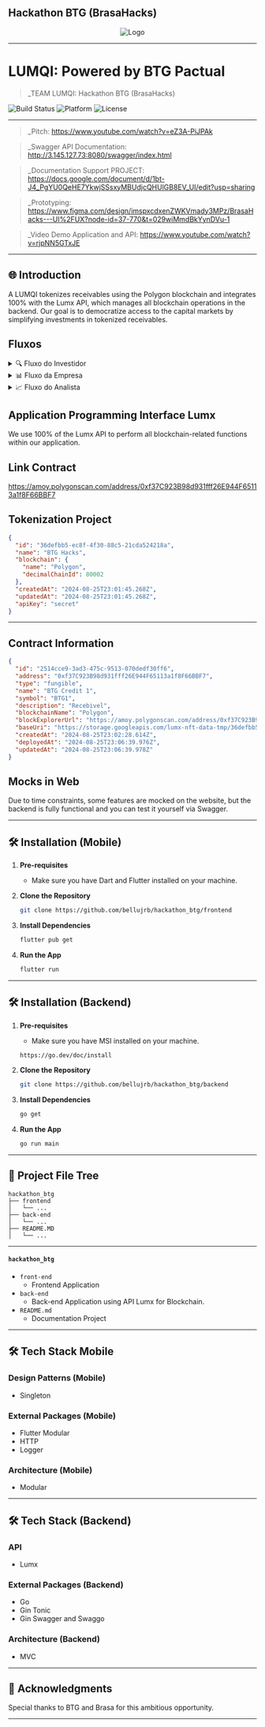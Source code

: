 ## Hackathon BTG (BrasaHacks)

<div align="center">
    <img src="https://cdn.discordapp.com/attachments/1235359156743962746/1237891322015121438/image.png?ex=663d4ba2&is=663bfa22&hm=24435224343d05b2b227e2e6fc3c9f9ae639ea5b4b44b3d323970f805dc777ae&" alt="Logo">
</div>

---

# LUMQI: Powered by BTG Pactual

> _TEAM LUMQI: Hackathon BTG (BrasaHacks)

![Build Status](https://img.shields.io/badge/Build-Passing-brightgreen)
![Platform](https://img.shields.io/badge/Platform-Web-blue)
![License](https://img.shields.io/badge/License-MIT-green)

---

> _Pitch: https://www.youtube.com/watch?v=eZ3A-PiJPAk

> _Swagger API Documentation: http://3.145.127.73:8080/swagger/index.html

> _Documentation Support PROJECT: https://docs.google.com/document/d/1bt-J4_PgYU0QeHE7YkwjSSsxyMBUdjcQHUlGB8EV_UI/edit?usp=sharing

> _Prototyping: https://www.figma.com/design/imspxcdxenZWKVmady3MPz/BrasaHacks---UI%2FUX?node-id=37-770&t=029wiMmdBkYynDVu-1

> _Video Demo Application and API: https://www.youtube.com/watch?v=rjpNN5GTxJE

---

## 🌐 Introduction

A LUMQI tokenizes receivables using the Polygon blockchain and integrates 100% with the Lumx API, which manages all blockchain operations in the backend. Our goal is to democratize access to the capital markets by simplifying investments in tokenized receivables.

## Fluxos

<details>
<summary>🔍 Fluxo do Investidor</summary>

1. **Bot no WhatsApp**
   - O investidor inicia o contato via WhatsApp para verificar e interagir com os ativos.
   
2. **Ver Ativos Disponíveis**
   - O bot exibe os ativos que estão disponíveis para compra.

3. **Comprar Ativo**
   - O investidor decide comprar um dos ativos listados.

4. **Ver Informações do Ativo**
   - O investidor acessa mais informações detalhadas sobre o ativo comprado.

5. **Rentabilidade**
   - O investidor visualiza a rentabilidade esperada do ativo.

6. **Receba em X Vezes**
   - O sistema mostra em quantas parcelas o investidor receberá o retorno.

7. **Equivalência**
   - Comparação de equivalência com outros indicadores.

8. **Comparado ao CDI**
   - Rentabilidade do ativo comparada ao CDI (Certificado de Depósito Interbancário).

9. **Ver Smart Contract**
   - O investidor pode acessar o contrato inteligente do ativo.

10. **Valor da Captação**
    - Informação sobre o valor total captado para esse ativo.

11. **Tokens Emitidos**
    - Detalhes sobre a quantidade de tokens emitidos para o ativo.
</details>

<details>
<summary>📊 Fluxo da Empresa</summary>

1. **Dashboard**
   - A empresa acessa um painel de controle para gerenciar os ativos.
   
2. **Criar Ativo**
   - A empresa pode criar um novo ativo para ser tokenizado.

3. **Forms**
   - Preencher formulários para o registro do ativo.

4. **Visualizar Ativos/Estatísticas**
   - A empresa visualiza todos os ativos e suas estatísticas.

5. **Actions do Ativo**
   - A empresa pode realizar ações nos ativos, como antecipar recebimento ou editar vencimento.

6. **Editar Vencimento**
   - A empresa edita datas de vencimento e outras ações relacionadas ao ativo.
</details>

<details>
<summary>📈 Fluxo do Analista</summary>

1. **Ver Ativos Pendentes**
   - O analista visualiza os ativos que estão pendentes de aprovação.

2. **Ver Detalhes do Ativo**
   - O analista acessa detalhes completos dos ativos para tomar uma decisão.

3. **Aprovar + Forms**
   - O analista aprova o ativo e preenche os formulários necessários.

4. **Análise Preditiva**
   - Análise preditiva para ajudar o analista.

5. **Probabilidade de Aprovação**
   - Sistema calcula a probabilidade de chances do ativo ser aprovado.

6. **Indicador de Riscos**
   - O sistema fornece um indicador de risco associado ao ativo.

7. **Insights**
   - Insights são gerados a partir da análise para guiar a decisão do analista.
</details>

## Application Programming Interface Lumx

We use 100% of the Lumx API to perform all blockchain-related functions within our application.

## Link Contract

https://amoy.polygonscan.com/address/0xf37C923B98d931fff26E944F65113a1f8F66BBF7

## Tokenization Project

```json
{
  "id": "36defbb5-ec8f-4f30-88c5-21cda524218a",
  "name": "BTG Hacks",
  "blockchain": {
    "name": "Polygon",
    "decimalChainId": 80002
  },
  "createdAt": "2024-08-25T23:01:45.268Z",
  "updatedAt": "2024-08-25T23:01:45.268Z",
  "apiKey": "secret"
}
```

---

## Contract Information

```json
{
  "id": "2514cce9-3ad3-475c-9513-070dedf30ff6",
  "address": "0xf37C923B98d931fff26E944F65113a1f8F66BBF7",
  "type": "fungible",
  "name": "BTG Credit 1",
  "symbol": "BTG1",
  "description": "Recebivel",
  "blockchainName": "Polygon",
  "blockExplorerUrl": "https://amoy.polygonscan.com/address/0xf37C923B98d931fff26E944F65113a1f8F66BBF7",
  "baseUri": "https://storage.googleapis.com/lumx-nft-data-tmp/36defbb5-ec8f-4f30-88c5-21cda524218a/2514cce9-3ad3-475c-9513-070dedf30ff6/",
  "createdAt": "2024-08-25T23:02:28.614Z",
  "deployedAt": "2024-08-25T23:06:39.976Z",
  "updatedAt": "2024-08-25T23:06:39.978Z"
}
```

## Mocks in Web

Due to time constraints, some features are mocked on the website, but the backend is fully functional and you can test it yourself via Swagger.

---

## 🛠 Installation (Mobile)

1. **Pre-requisites**
    - Make sure you have Dart and Flutter installed on your machine.

2. **Clone the Repository**

    ```bash
    git clone https://github.com/bellujrb/hackathon_btg/frontend
    ```

3. **Install Dependencies**

    ```bash
    flutter pub get
    ```

4. **Run the App**

    ```bash
    flutter run
    ```

---

## 🛠 Installation (Backend)

1. **Pre-requisites**
    - Make sure you have MSI installed on your machine.

    ```bash
    https://go.dev/doc/install
    ```

2. **Clone the Repository**

    ```bash
    git clone https://github.com/bellujrb/hackathon_btg/backend
    ```

3. **Install Dependencies**

    ```bash
    go get
    ```

4. **Run the App**

    ```bash
    go run main
    ```

---

## 📂 Project File Tree
    
```
hackathon_btg
├── frontend
│   └── ...
├── back-end
│   └── ...
├── README.MD
│   └── ...
```
---

#### `hackathon_btg`

- `front-end`
    - Frontend Application
- `back-end`
    - Back-end Application using API Lumx for Blockchain.
- `README.md`
    - Documentation Project

---

## 🛠 Tech Stack Mobile

### Design Patterns (Mobile)
- Singleton

### External Packages (Mobile)
- Flutter Modular
- HTTP
- Logger

### Architecture (Mobile)
- Modular

---

## 🛠 Tech Stack (Backend)

### API
- Lumx 

### External Packages (Backend)
- Go
- Gin Tonic
- Gin Swagger and Swaggo

### Architecture (Backend)
- MVC

---

## 🙏 Acknowledgments

Special thanks to BTG and Brasa for this ambitious opportunity.

---
